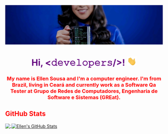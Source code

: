 

<div align="center">
<img align="center" src="painel.jfif" alt="painel">
<h1><font color="#660582">Hi, <𝚍𝚎𝚟𝚎𝚕𝚘𝚙𝚎𝚛𝚜/>!</font> <img src="https://github.com/ABSphreak/ABSphreak/blob/master/gifs/Hi.gif" width="30px"></h1>
<div><h3><font color="red">My name is Ellen Sousa and I'm a computer engineer. I'm from Brazil, living in Ceará and currently work as a Software Qa Tester at Grupo de Redes de Computadores, Engenharia de Software e Sistemas (GREat).</h3></div>
</div>



## GitHub Stats

<a href="https://github.com/sousaellen/sousaellen">
  <img align="center" src="https://github-readme-stats.vercel.app/api/top-langs/?username=sousaellen&hide=java,html,tex&title_color=ffffff&text_color=ffffff&icon_color=FFFFFF&bg_color=660582&langs_count=4" />
</a>
<a href="https://github.com/sousaellen/sousaellen">
  <img align="center" src="https://github-readme-stats.vercel.app/api?username=sousaellen&show_icons=true&line_height=27&count_private=true&title_color=ffffff&text_color=ffffff&icon_color=ffffff&bg_color=660582" alt="Ellen's GitHub Stats" />
</a>









